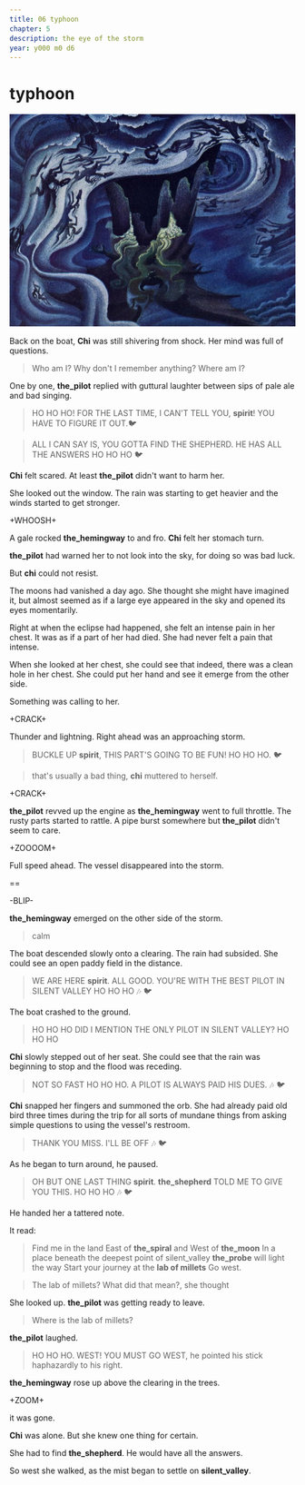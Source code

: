 ```yaml
---
title: 06 typhoon
chapter: 5  
description: the eye of the storm
year: y000 m0 d6 
---
```


# typhoon

![night on bald mountain](./nielsen.jpeg)

Back on the boat, **Chi** was still shivering from shock. Her mind was full of questions.

> Who am I? Why don't I remember anything? Where am I?

One by one, **the_pilot** replied with guttural laughter between sips of pale ale and bad singing.

> HO HO HO! FOR THE LAST TIME, I CAN'T TELL YOU, **spirit**! YOU HAVE TO FIGURE IT OUT.🐦

> ALL I CAN SAY IS, YOU GOTTA FIND THE SHEPHERD. HE HAS ALL THE ANSWERS HO HO HO 🐦

**Chi** felt scared. At least **the_pilot** didn't want to harm her. 

She looked out the window. The rain was starting to get heavier and the winds started to get stronger.

+WHOOSH+

A gale rocked **the_hemingway** to and fro. **Chi** felt her stomach turn.

**the_pilot** had warned her to not look into the sky, for doing so was bad luck.

But **chi** could not resist.

The moons had vanished a day ago. She thought she might have imagined it, but almost seemed as if a large eye appeared in the sky and opened its eyes momentarily.

Right at when the eclipse had happened, she felt an intense pain in her chest. It was as if a part of her had died. She had never felt a pain that intense.

When she looked at her chest, she could see that indeed, there was a clean hole in her chest. She could put her hand and see it emerge from the other side.

Something was calling to her.

+CRACK+

Thunder and lightning. Right ahead was an approaching storm. 

> BUCKLE UP **spirit**, THIS PART'S GOING TO BE FUN! HO HO HO. 🐦

> that's usually a bad thing, **chi** muttered to herself.

+CRACK+

**the_pilot** revved up the engine as **the_hemingway** went to full throttle. The rusty parts started to rattle. A pipe burst somewhere but **the_pilot** didn't seem to care.

+ZOOOOM+

Full speed ahead. The vessel disappeared into the storm.

==

-BLIP-


**the_hemingway** emerged on the other side of the storm.

> calm

The boat descended slowly onto a clearing. The rain had subsided. She could see an open paddy field in the distance.

> WE ARE HERE **spirit**. ALL GOOD. YOU'RE WITH THE BEST PILOT IN SILENT VALLEY HO HO HO 🎶 🐦

The boat crashed to the ground.

> HO HO HO DID I MENTION THE ONLY PILOT IN SILENT VALLEY? HO HO HO

**Chi** slowly stepped out of her seat. She could see that the rain was beginning to stop and the flood was receding.

> NOT SO FAST HO HO HO. A PILOT IS ALWAYS PAID HIS DUES. 🎶 🐦

**Chi** snapped her fingers and summoned the orb. She had already paid old bird three times during the trip for all sorts of mundane things from asking simple questions to using the vessel's restroom.

> THANK YOU MISS. I'LL BE OFF 🎶 🐦

As he began to turn around, he paused.

> OH BUT ONE LAST THING **spirit**. **the_shepherd** TOLD ME TO GIVE YOU THIS. HO HO HO 🎶 🐦

He handed her a tattered note. 

It read:

> Find me in the land
> East of **the_spiral** and West of **the_moon**
> In a place beneath the deepest point
> of silent_valley
> **the_probe** will light the way
> Start your journey at the **lab of millets**
> Go west.

> The lab of millets? What did that mean?, she thought

She looked up. **the_pilot** was getting ready to leave.

> Where is the lab of millets?

**the_pilot** laughed. 

> HO HO HO. WEST! YOU MUST GO WEST, he pointed his stick haphazardly to his right.

**the_hemingway** rose up above the clearing in the trees. 

+ZOOM+

it was gone.

**Chi** was alone. But she knew one thing for certain.

She had to find **the_shepherd**. He would have all the answers.

So west she walked, as the mist began to settle on **silent_valley**. 